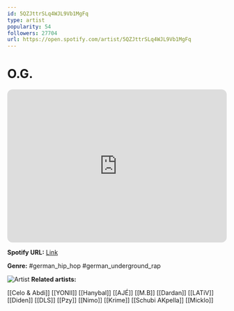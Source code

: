 ```yaml
---
id: 5QZJttrSLq4WJL9Vb1MgFq
type: artist
popularity: 54
followers: 27704
url: https://open.spotify.com/artist/5QZJttrSLq4WJL9Vb1MgFq
---
```

# O.G.

<iframe style="border-radius:12px" src="https://open.spotify.com/embed/artist/5QZJttrSLq4WJL9Vb1MgFq" width="100%" height="352" frameBorder="0" allowfullscreen="" allow="autoplay; clipboard-write; encrypted-media; fullscreen; picture-in-picture" loading="lazy"></iframe>

**Spotify URL:** [Link](https://open.spotify.com/artist/5QZJttrSLq4WJL9Vb1MgFq)

**Genre:**  #german_hip_hop #german_underground_rap

![Artist](https://i.scdn.co/image/ab6761610000e5ebc6ef53de66918c6ed0ede9cc)
**Related artists:**

[[Celo & Abdi]]
[[YONII]]
[[Hanybal]]
[[AJÉ]]
[[M.B]]
[[Dardan]]
[[LATiV]]
[[Diden]]
[[DLS]]
[[Pzy]]
[[Nimo]]
[[Krime]]
[[Schubi AKpella]]
[[Micklo]]
